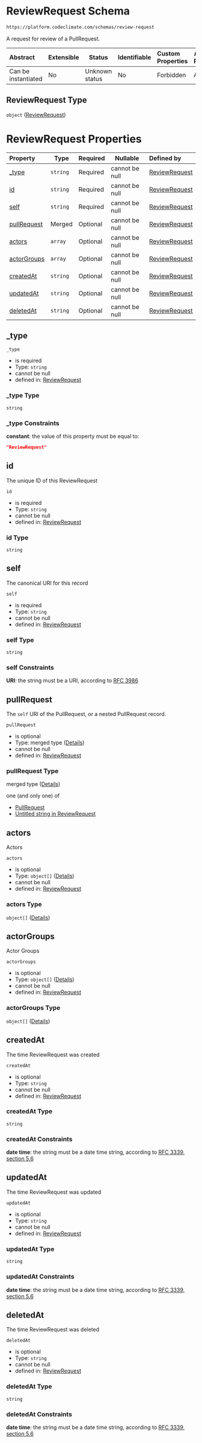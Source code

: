 # ReviewRequest Schema

```txt
https://platform.codeclimate.com/schemas/review-request
```

A request for review of a PullRequest.


| Abstract            | Extensible | Status         | Identifiable | Custom Properties | Additional Properties | Access Restrictions | Defined In                                                                                  |
| :------------------ | ---------- | -------------- | ------------ | :---------------- | --------------------- | ------------------- | ------------------------------------------------------------------------------------------- |
| Can be instantiated | No         | Unknown status | No           | Forbidden         | Allowed               | none                | [ReviewRequest.schema.json](../../schemas/ReviewRequest.schema.json "open original schema") |

## ReviewRequest Type

`object` ([ReviewRequest](reviewrequest.md))

# ReviewRequest Properties

| Property                    | Type     | Required | Nullable       | Defined by                                                                                                                                      |
| :-------------------------- | -------- | -------- | -------------- | :---------------------------------------------------------------------------------------------------------------------------------------------- |
| [\_type](#_type)            | `string` | Required | cannot be null | [ReviewRequest](reviewrequest-properties-_type.md "https&#x3A;//platform.codeclimate.com/schemas/review-request#/properties/\_type")            |
| [id](#id)                   | `string` | Required | cannot be null | [ReviewRequest](reviewrequest-properties-id.md "https&#x3A;//platform.codeclimate.com/schemas/review-request#/properties/id")                   |
| [self](#self)               | `string` | Required | cannot be null | [ReviewRequest](reviewrequest-properties-self.md "https&#x3A;//platform.codeclimate.com/schemas/review-request#/properties/self")               |
| [pullRequest](#pullRequest) | Merged   | Optional | cannot be null | [ReviewRequest](reviewrequest-properties-pullrequest.md "https&#x3A;//platform.codeclimate.com/schemas/review-request#/properties/pullRequest") |
| [actors](#actors)           | `array`  | Optional | cannot be null | [ReviewRequest](reviewrequest-properties-actors.md "https&#x3A;//platform.codeclimate.com/schemas/review-request#/properties/actors")           |
| [actorGroups](#actorGroups) | `array`  | Optional | cannot be null | [ReviewRequest](reviewrequest-properties-actorgroups.md "https&#x3A;//platform.codeclimate.com/schemas/review-request#/properties/actorGroups") |
| [createdAt](#createdAt)     | `string` | Optional | cannot be null | [ReviewRequest](reviewrequest-properties-createdat.md "https&#x3A;//platform.codeclimate.com/schemas/review-request#/properties/createdAt")     |
| [updatedAt](#updatedAt)     | `string` | Optional | cannot be null | [ReviewRequest](reviewrequest-properties-updatedat.md "https&#x3A;//platform.codeclimate.com/schemas/review-request#/properties/updatedAt")     |
| [deletedAt](#deletedAt)     | `string` | Optional | cannot be null | [ReviewRequest](reviewrequest-properties-deletedat.md "https&#x3A;//platform.codeclimate.com/schemas/review-request#/properties/deletedAt")     |

## \_type




`_type`

-   is required
-   Type: `string`
-   cannot be null
-   defined in: [ReviewRequest](reviewrequest-properties-_type.md "https&#x3A;//platform.codeclimate.com/schemas/review-request#/properties/\_type")

### \_type Type

`string`

### \_type Constraints

**constant**: the value of this property must be equal to:

```json
"ReviewRequest"
```

## id

The unique ID of this ReviewRequest


`id`

-   is required
-   Type: `string`
-   cannot be null
-   defined in: [ReviewRequest](reviewrequest-properties-id.md "https&#x3A;//platform.codeclimate.com/schemas/review-request#/properties/id")

### id Type

`string`

## self

The canonical URI for this record


`self`

-   is required
-   Type: `string`
-   cannot be null
-   defined in: [ReviewRequest](reviewrequest-properties-self.md "https&#x3A;//platform.codeclimate.com/schemas/review-request#/properties/self")

### self Type

`string`

### self Constraints

**URI**: the string must be a URI, according to [RFC 3986](https://tools.ietf.org/html/rfc4291 "check the specification")

## pullRequest

The `self` URI of the PullRequest, or a nested PullRequest record.


`pullRequest`

-   is optional
-   Type: merged type ([Details](reviewrequest-properties-pullrequest.md))
-   cannot be null
-   defined in: [ReviewRequest](reviewrequest-properties-pullrequest.md "https&#x3A;//platform.codeclimate.com/schemas/review-request#/properties/pullRequest")

### pullRequest Type

merged type ([Details](reviewrequest-properties-pullrequest.md))

one (and only one) of

-   [PullRequest](pullrequestcomment-properties-pullrequest-oneof-pullrequest.md "check type definition")
-   [Untitled string in ReviewRequest](reviewrequest-properties-pullrequest-oneof-1.md "check type definition")

## actors

Actors


`actors`

-   is optional
-   Type: `object[]` ([Details](reviewrequest-properties-actors-items.md))
-   cannot be null
-   defined in: [ReviewRequest](reviewrequest-properties-actors.md "https&#x3A;//platform.codeclimate.com/schemas/review-request#/properties/actors")

### actors Type

`object[]` ([Details](reviewrequest-properties-actors-items.md))

## actorGroups

Actor Groups


`actorGroups`

-   is optional
-   Type: `object[]` ([Details](reviewrequest-properties-actorgroups-items.md))
-   cannot be null
-   defined in: [ReviewRequest](reviewrequest-properties-actorgroups.md "https&#x3A;//platform.codeclimate.com/schemas/review-request#/properties/actorGroups")

### actorGroups Type

`object[]` ([Details](reviewrequest-properties-actorgroups-items.md))

## createdAt

The time ReviewRequest was created


`createdAt`

-   is optional
-   Type: `string`
-   cannot be null
-   defined in: [ReviewRequest](reviewrequest-properties-createdat.md "https&#x3A;//platform.codeclimate.com/schemas/review-request#/properties/createdAt")

### createdAt Type

`string`

### createdAt Constraints

**date time**: the string must be a date time string, according to [RFC 3339, section 5.6](https://tools.ietf.org/html/rfc3339 "check the specification")

## updatedAt

The time ReviewRequest was updated


`updatedAt`

-   is optional
-   Type: `string`
-   cannot be null
-   defined in: [ReviewRequest](reviewrequest-properties-updatedat.md "https&#x3A;//platform.codeclimate.com/schemas/review-request#/properties/updatedAt")

### updatedAt Type

`string`

### updatedAt Constraints

**date time**: the string must be a date time string, according to [RFC 3339, section 5.6](https://tools.ietf.org/html/rfc3339 "check the specification")

## deletedAt

The time ReviewRequest was deleted


`deletedAt`

-   is optional
-   Type: `string`
-   cannot be null
-   defined in: [ReviewRequest](reviewrequest-properties-deletedat.md "https&#x3A;//platform.codeclimate.com/schemas/review-request#/properties/deletedAt")

### deletedAt Type

`string`

### deletedAt Constraints

**date time**: the string must be a date time string, according to [RFC 3339, section 5.6](https://tools.ietf.org/html/rfc3339 "check the specification")
